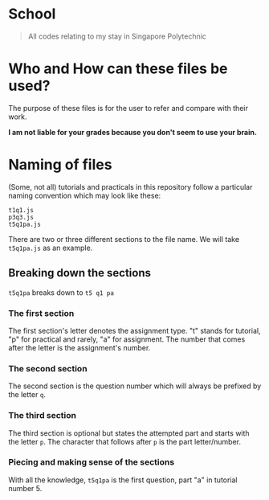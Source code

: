 # School
> All codes relating to my stay in Singapore Polytechnic

# Who and How can these files be used?
The purpose of these files is for the user to refer and compare with their work.

**I am not liable for your grades because you don't seem to use your brain.**

# Naming of files
(Some, not all) tutorials and practicals in this repository follow a particular naming convention which may look like these:
```
t1q1.js
p3q3.js
t5q1pa.js
```

There are two or three different sections to the file name. We will take `t5q1pa.js` as an example.

## Breaking down the sections
`t5q1pa` breaks down to `t5 q1 pa`

### The first section
The first section's letter denotes the assignment type. "t" stands for tutorial, "p" for practical and rarely, "a" for assignment. The number that comes after the letter is the assignment's number.

### The second section
The second section is the question number which will always be prefixed by the letter `q`.

### The third section
The third section is optional but states the attempted part and starts with the letter `p`. The character that follows after `p` is the part letter/number.

### Piecing and making sense of the sections
With all the knowledge, `t5q1pa` is the first question, part "a" in tutorial number 5.